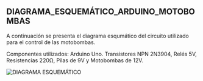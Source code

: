 DIAGRAMA_ESQUEMÁTICO_ARDUINO_MOTOBOMBAS
--------------------------------------------------------

A continuación se presenta el diagrama esqumático del circuito utilizado para el control de las motobombas.

Componentes utilizados: Arduino Uno. Transistores NPN 2N3904, Relés 5V, Resistencias 220Ω, Pilas de 9V y Motobombas de 12V.

![DIAGRAMA ESQUEMÁTICO](https://github.com/CHANCUCO/DISPENSADOR-DE-BEBIDAS-CON-PROCESAMIENTO-DE-IMAGEN-UTILIZANDO-LABVIEW-Y-ARDUINO/assets/147283141/7d8c86b3-8904-40b1-b881-8fb7b118e3b6)
